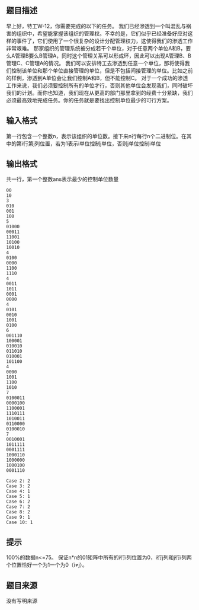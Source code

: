 


## 题目描述
早上好，特工W-12，你需要完成的以下的任务。
我们已经渗透到一个叫混乱与祸害的组织中，希望能掌握该组织的管理权。不幸的是，它们似乎已经准备好应对这样的事件了，它们使用了一个很复杂的设计分配管理权力，这使得我们的渗透工作非常艰难。
那家组织的管理系统被分成若干个单位，对于任意两个单位A和B，要么A管理B要么B管理A，同时这个管理关系可以形成环，因此可以出现A管理B、B管理C、C管理A的情况。
我们可以安排特工去渗透到任意一个单位，那将使得我们控制该单位和那个单位直接管理的单位，但是不包括间接管理的单位。比如之前的样例，渗透到A单位会让我们控制A和B，但不能控制C。
对于一个成功的渗透工作来说，我们必须要控制所有的单位才行，否则其他单位会发现我们，同时破坏我们的计划。而你也知道，我们现在从更高的部门那里拿到的经费十分紧缺，我们必须最高效地完成任务。你的任务就是要找出控制单位最少的可行方案。
## 输入格式
第一行包含一个整数n，表示该组织的单位数。接下来n行每行n个二进制位。在其中的第i行第j列位置，若为1表示i单位控制j单位，否则j单位控制i单位
## 输出格式
共一行，第一个整数ans表示最少的控制单位数量

```input12
00
10
3
010
001
100
5
01000
00011
11001
10100
10010
4
0100
0000
1100
1110
4
0011
1011
0001
0000
4
0101
0010
1001
0100
6
001110
100001
010010
011010
010001
101100
4
0000
1001
1100
1010
7
0100011
0000100
1100001
1110111
1010011
0110000
0100010
7
0010001
1011111
0001111
1000110
1000000
1000100
0001110

```

```output1Case 1: 1
Case 2: 2
Case 3: 2
Case 4: 1
Case 5: 1
Case 6: 2
Case 7: 2
Case 8: 2
Case 9: 1
Case 10: 1
```

## 提示
100%的数据n<=75。
保证n*n的01矩阵中所有的i行i列位置为0，i行j列和j行i列两个位置恰好一个为1一个为0（i≠j）。
## 题目来源
没有写明来源


